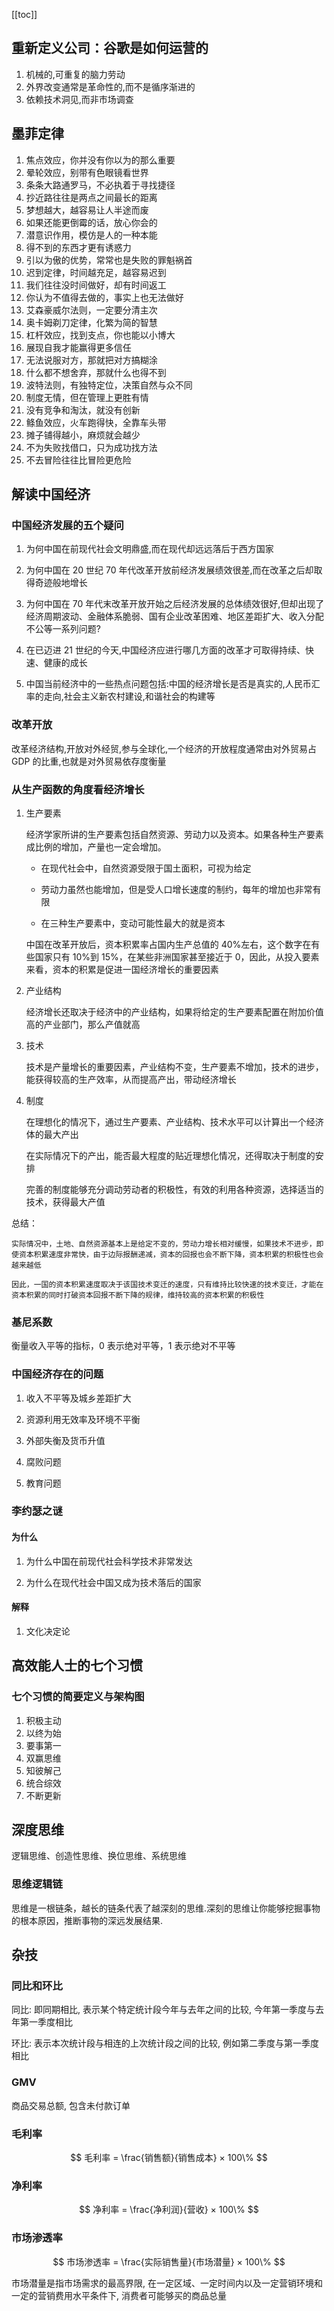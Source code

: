 [[toc]]

## 重新定义公司：谷歌是如何运营的

1. 机械的,可重复的脑力劳动
2. 外界改变通常是革命性的,而不是循序渐进的
3. 依赖技术洞见,而非市场调查

## 墨菲定律

1. 焦点效应，你并没有你以为的那么重要
2. 晕轮效应，别带有色眼镜看世界
3. 条条大路通罗马，不必执着于寻找捷径
4. 抄近路往往是两点之间最长的距离
5. 梦想越大，越容易让人半途而废
6. 如果还能更倒霉的话，放心你会的
7. 潜意识作用，模仿是人的一种本能
8. 得不到的东西才更有诱惑力
9. 引以为傲的优势，常常也是失败的罪魁祸首
10. 迟到定律，时间越充足，越容易迟到
11. 我们往往没时间做好，却有时间返工
12. 你认为不值得去做的，事实上也无法做好
13. 艾森豪威尔法则，一定要分清主次
14. 奥卡姆剃刀定律，化繁为简的智慧
15. 杠杆效应，找到支点，你也能以小博大
16. 展现自我才能赢得更多信任
17. 无法说服对方，那就把对方搞糊涂
18. 什么都不想舍弃，那就什么也得不到
19. 波特法则，有独特定位，决策自然与众不同
20. 制度无情，但在管理上更胜有情
21. 没有竞争和淘汰，就没有创新
22. 鲦鱼效应，火车跑得快，全靠车头带
23. 摊子铺得越小，麻烦就会越少
24. 不为失败找借口，只为成功找方法
25. 不去冒险往往比冒险更危险

## 解读中国经济

### 中国经济发展的五个疑问

1. 为何中国在前现代社会文明鼎盛,而在现代却远远落后于西方国家

2. 为何中国在 20 世纪 70 年代改革开放前经济发展绩效很差,而在改革之后却取得奇迹般地增长

3. 为何中国在 70 年代末改革开放开始之后经济发展的总体绩效很好,但却出现了经济周期波动、金融体系脆弱、国有企业改革困难、地区差距扩大、收入分配不公等一系列问题?

4. 在已迈进 21 世纪的今天,中国经济应进行哪几方面的改革才可取得持续、快速、健康的成长

5. 中国当前经济中的一些热点问题包括:中国的经济增长是否是真实的,人民币汇率的走向,社会主义新农村建设,和谐社会的构建等

### 改革开放

改革经济结构,开放对外经贸,参与全球化,一个经济的开放程度通常由对外贸易占 GDP 的比重,也就是对外贸易依存度衡量

### 从生产函数的角度看经济增长

1. 生产要素

   经济学家所讲的生产要素包括自然资源、劳动力以及资本。如果各种生产要素成比例的增加，产量也一定会增加。

   - 在现代社会中，自然资源受限于国土面积，可视为给定

   - 劳动力虽然也能增加，但是受人口增长速度的制约，每年的增加也非常有限

   - 在三种生产要素中，变动可能性最大的就是资本

   中国在改革开放后，资本积累率占国内生产总值的 40%左右，这个数字在有些国家只有 10%到 15%，在某些非洲国家甚至接近于 0，因此，从投入要素来看，资本的积累是促进一国经济增长的重要因素

2. 产业结构

   经济增长还取决于经济中的产业结构，如果将给定的生产要素配置在附加价值高的产业部门，那么产值就高

3. 技术

   技术是产量增长的重要因素，产业结构不变，生产要素不增加，技术的进步，能获得较高的生产效率，从而提高产出，带动经济增长

4. 制度

   在理想化的情况下，通过生产要素、产业结构、技术水平可以计算出一个经济体的最大产出

   在实际情况下的产出，能否最大程度的贴近理想化情况，还得取决于制度的安排

   完善的制度能够充分调动劳动者的积极性，有效的利用各种资源，选择适当的技术，获得最大产值

总结：

    实际情况中，土地、自然资源基本上是给定不变的，劳动力增长相对缓慢，如果技术不进步，即使资本积累速度非常快，由于边际报酬递减，资本的回报也会不断下降，资本积累的积极性也会越来越低

    因此，一国的资本积累速度取决于该国技术变迁的速度，只有维持比较快速的技术变迁，才能在资本积累的同时打破资本回报不断下降的规律，维持较高的资本积累的积极性

### 基尼系数

衡量收入平等的指标，0 表示绝对平等，1 表示绝对不平等

### 中国经济存在的问题

1. 收入不平等及城乡差距扩大

2. 资源利用无效率及环境不平衡

3. 外部失衡及货币升值

4. 腐败问题

5. 教育问题

### 李约瑟之谜

#### 为什么

1. 为什么中国在前现代社会科学技术非常发达

2. 为什么在现代社会中国又成为技术落后的国家

#### 解释

1. 文化决定论

## 高效能人士的七个习惯

### 七个习惯的简要定义与架构图

1. 积极主动
2. 以终为始
3. 要事第一
4. 双赢思维
5. 知彼解己
6. 统合综效
7. 不断更新

## 深度思维

逻辑思维、创造性思维、换位思维、系统思维

### 思维逻辑链

思维是一根链条，越长的链条代表了越深刻的思维.深刻的思维让你能够挖掘事物的根本原因，推断事物的深远发展结果.

## 杂技

### 同比和环比

同比: 即同期相比, 表示某个特定统计段今年与去年之间的比较, 今年第一季度与去年第一季度相比

环比: 表示本次统计段与相连的上次统计段之间的比较, 例如第二季度与第一季度相比

### GMV

商品交易总额, 包含未付款订单

### 毛利率

$$ 毛利率 = \frac{销售额}{销售成本} × 100\% $$

### 净利率

$$ 净利率 = \frac{净利润}{营收} × 100\% $$

### 市场渗透率

$$ 市场渗透率 = \frac{实际销售量}{市场潜量} × 100\% $$

市场潜量是指市场需求的最高界限, 在一定区域、一定时间内以及一定营销环境和一定的营销费用水平条件下, 消费者可能够买的商品总量
